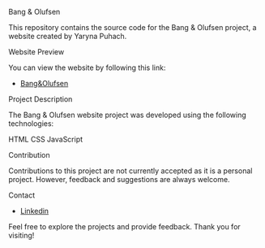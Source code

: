 Bang & Olufsen

This repository contains the source code for the Bang & Olufsen project, a website created by Yaryna Puhach.

Website Preview

You can view the website by following this link:
 - [Bang&Olufsen](https://YarynaPuhach.github.io/layout_miami/)

Project Description

The Bang & Olufsen website project was developed using the following technologies:

HTML
CSS
JavaScript

Contribution

Contributions to this project are not currently accepted as it is a personal project. However, feedback and suggestions are always welcome.

Contact
- [Linkedin](https://www.linkedin.com/in/yaryna-puhach-029023269/)

Feel free to explore the projects and provide feedback. Thank you for visiting!
 
 
